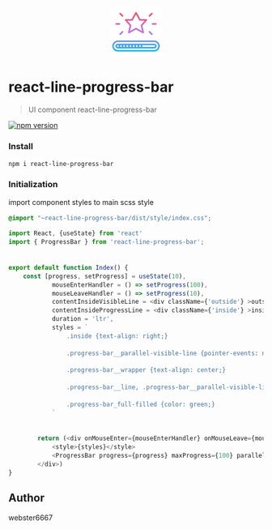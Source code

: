 <p align="center" style="text-align:center">
    <img src="./illustration.svg" alt="illustration" width="100"/>
</p>

# react-line-progress-bar

> UI component react-line-progress-bar

[![npm version](https://badge.fury.io/js/react-line-progress-bar.svg)](https://www.npmjs.com/package/react-line-progress-bar)



### Install

```shell
npm i react-line-progress-bar
```

### Initialization

import component styles to main scss style
```scss
@import "~react-line-progress-bar/dist/style/index.css";
```

```typescript jsx
import React, {useState} from 'react'
import { ProgressBar } from 'react-line-progress-bar';


export default function Index() {
    const [progress, setProgress] = useState(10),
            mouseEnterHandler = () => setProgress(100),
            mouseLeaveHandler = () => setProgress(10),
            contentInsideVisibleLine = <div className={'outside'} >outside parallel line</div>,
            contentInsideProgressLine = <div className={'inside'} >inside progress line</div>,
            duration = 'ltr',
            styles = `
                .inside {text-align: right;}
                
                .progress-bar__parallel-visible-line {pointer-events: none;}
                
                .progress-bar__wrapper {text-align: center;}
                
                .progress-bar__line, .progress-bar__parallel-visible-line {transition: transform 0.5s 0s ease;}
                
                .progress-bar_full-filled {color: green;}
            `
    
    
        return (<div onMouseEnter={mouseEnterHandler} onMouseLeave={mouseLeaveHandler} >
            <style>{styles}</style>
            <ProgressBar progress={progress} maxProgress={100} parallelLineContent={contentInsideVisibleLine} lineContent={contentInsideProgressLine} duration={duration} progressLineWrapperContent={'hover-me'} />
        </div>)
}

```

## Author

webster6667
